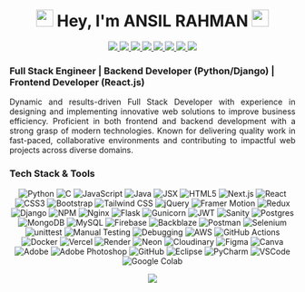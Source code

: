 <h1 align="center">
  <img src="animated/rabbit.gif" height="30" /> Hey, I'm <strong>ANSIL RAHMAN</strong> <img src="animated/hands.gif" height="30" />
</h1>

<p align="center">
  <a href="mailto:ansilrahman777@gmail.com">
    <img src="https://img.shields.io/badge/Gmail-%23FF4500.svg?logo=Gmail&logoColor=white" />
  </a>
  <a href="https://ansilrahman.in">
    <img src="https://img.shields.io/badge/-Portfolio-FE7A16?logo=Google-chrome&logoColor=white" />
  </a>
  <a href="https://wa.me/+918592959403">
    <img src="https://img.shields.io/badge/-WhatsApp-green?logo=WhatsApp&logoColor=white" />
  </a>
  <a href="https://www.linkedin.com/in/ansilrahman777">
    <img src="https://img.shields.io/badge/LinkedIn-%230077B5.svg?logo=linkedin&logoColor=white" />
  </a>
  <a href="https://leetcode.com/u/rahmanansil777/">
    <img src="https://img.shields.io/badge/LeetCode-FE7A16.svg?logo=leetcode&logoColor=white" />
  </a>
  <a href="https://discord.com/channels/@me">
    <img src="https://img.shields.io/badge/Discord-%237289DA.svg?logo=discord&logoColor=white" />
  </a>
  <a href="https://www.instagram.com/anzil.rahman.k/">
    <img src="https://img.shields.io/badge/Instagram-%23E4405F.svg?logo=Instagram&logoColor=white" />
  </a>
  <a href="https://www.facebook.com/ansil.rahman.777/">
    <img src="https://img.shields.io/badge/Facebook-%231877F2.svg?logo=Facebook&logoColor=white" />
  </a>
</p>


###  Full Stack Engineer | Backend Developer (Python/Django) | Frontend Developer (React.js)

<p align="justify">
Dynamic and results-driven Full Stack Developer with experience in designing and implementing innovative web solutions to improve business efficiency. Proficient in both frontend and backend development with a strong grasp of modern technologies. Known for delivering quality work in fast-paced, collaborative environments and contributing to impactful web projects across diverse domains.
</p>



###  Tech Stack & Tools
<p align="center" align="justify">
  <img src="https://img.shields.io/badge/python-%233776AB.svg?style=for-the-badge&logo=python&logoColor=white" alt="Python" />
  <img src="https://img.shields.io/badge/c-%2300599C.svg?style=for-the-badge&logo=c&logoColor=white" alt="C" />
  <img src="https://img.shields.io/badge/javascript-%23323330.svg?style=for-the-badge&logo=javascript&logoColor=%23F7DF1E" alt="JavaScript" />
  <img src="https://img.shields.io/badge/java-%23ED8B00.svg?style=for-the-badge&logo=openjdk&logoColor=white" alt="Java" />
  <img src="https://img.shields.io/badge/JSX-61DAFB?style=for-the-badge&logo=react&logoColor=black" alt="JSX" />
  <img src="https://img.shields.io/badge/html5-%23E34F26.svg?style=for-the-badge&logo=html5&logoColor=white" alt="HTML5" />
  <img src="https://img.shields.io/badge/Next.js-000000?style=for-the-badge&logo=next.js&logoColor=white" alt="Next.js" />
  <img src="https://img.shields.io/badge/react-%2320232a.svg?style=for-the-badge&logo=react&logoColor=%2361DAFB" alt="React" />
  <img src="https://img.shields.io/badge/css3-%231572B6.svg?style=for-the-badge&logo=css3&logoColor=white" alt="CSS3" />
  <img src="https://img.shields.io/badge/bootstrap-%238511FA.svg?style=for-the-badge&logo=bootstrap&logoColor=white" alt="Bootstrap" />
  <img src="https://img.shields.io/badge/tailwindcss-%2338B2AC.svg?style=for-the-badge&logo=tailwind-css&logoColor=white" alt="Tailwind CSS" />
  <img src="https://img.shields.io/badge/jquery-%230769AD.svg?style=for-the-badge&logo=jquery&logoColor=white" alt="jQuery" />
  <img src="https://img.shields.io/badge/Framer%20Motion-EF6C00?style=for-the-badge&logo=framer&logoColor=white" alt="Framer Motion" />
  <img src="https://img.shields.io/badge/Redux-764ABC?style=for-the-badge&logo=redux&logoColor=white" alt="Redux" />
  <img src="https://img.shields.io/badge/Django-%23092E20.svg?style=for-the-badge&logo=django&logoColor=white" alt="Django" />
  <img src="https://img.shields.io/badge/npm-%23CB3837.svg?style=for-the-badge&logo=npm&logoColor=white" alt="NPM" />
  <img src="https://img.shields.io/badge/nginx-009900?style=for-the-badge&logo=nginx&logoColor=white" alt="Nginx" />
  <img src="https://img.shields.io/badge/flask-000000?style=for-the-badge&logo=flask&logoColor=white" alt="Flask" />
  <img src="https://img.shields.io/badge/gunicorn-499848?style=for-the-badge&logo=python&logoColor=white" alt="Gunicorn" />
  <img src="https://img.shields.io/badge/JWT-000000?style=for-the-badge&logo=jsonwebtokens&logoColor=white" alt="JWT" />
  <img src="https://img.shields.io/badge/Sanity-FA5C00?style=for-the-badge&logo=sanity&logoColor=white" alt="Sanity" />
  <img src="https://img.shields.io/badge/postgres-%23316192.svg?style=for-the-badge&logo=postgresql&logoColor=white" alt="Postgres" />
  <img src="https://img.shields.io/badge/mongodb-%234ea94b.svg?style=for-the-badge&logo=mongodb&logoColor=white" alt="MongoDB" />
  <img src="https://img.shields.io/badge/mysql-%2300000f.svg?style=for-the-badge&logo=mysql&logoColor=white" alt="MySQL" />
  <img src="https://img.shields.io/badge/firebase-%23039BE5.svg?style=for-the-badge&logo=firebase" alt="Firebase" />
  <img src="https://img.shields.io/badge/backblaze-F53B00?style=for-the-badge&logo=backblaze&logoColor=white" alt="Backblaze" />
  <img src="https://img.shields.io/badge/postman-FF6C37?style=for-the-badge&logo=postman&logoColor=white" alt="Postman" />
  <img src="https://img.shields.io/badge/selenium-43B02A?style=for-the-badge&logo=selenium&logoColor=white" alt="Selenium" />
  <img src="https://img.shields.io/badge/unittest-3776AB?style=for-the-badge&logo=python&logoColor=white" alt="unittest" />
  <img src="https://img.shields.io/badge/Manual%20Testing-6A5ACD?style=for-the-badge&logo=clipdrop&logoColor=white" alt="Manual Testing" />
  <img src="https://img.shields.io/badge/Debugging-F14E32?style=for-the-badge&logo=bugatti&logoColor=white" alt="Debugging" />
  <img src="https://img.shields.io/badge/AWS-%23FF9900.svg?style=for-the-badge&logo=amazon-aws&logoColor=white" alt="AWS" />
  <img src="https://img.shields.io/badge/github%20actions-121013?style=for-the-badge&logo=github&logoColor=white" alt="GitHub Actions" />
  <img src="https://img.shields.io/badge/docker-2496ED?style=for-the-badge&logo=docker&logoColor=white" alt="Docker" />
  <img src="https://img.shields.io/badge/vercel-000000?style=for-the-badge&logo=vercel&logoColor=white" alt="Vercel" />
  <img src="https://img.shields.io/badge/render-EC4C47?style=for-the-badge&logo=render&logoColor=white" alt="Render" />
  <img src="https://img.shields.io/badge/neon-0AFFEF?style=for-the-badge&logo=neon&logoColor=black" alt="Neon" />
  <img src="https://img.shields.io/badge/cloudinary-3448C5?style=for-the-badge&logo=cloudinary&logoColor=white" alt="Cloudinary" />
  <img src="https://img.shields.io/badge/figma-%23F24E1E.svg?style=for-the-badge&logo=figma&logoColor=white" alt="Figma" />
  <img src="https://img.shields.io/badge/canva-%2300C4CC.svg?style=for-the-badge&logo=canva&logoColor=white" alt="Canva" />
  <img src="https://img.shields.io/badge/adobe-%23FF0000.svg?style=for-the-badge&logo=adobe&logoColor=white" alt="Adobe" />
  <img src="https://img.shields.io/badge/adobe%20photoshop-%2331A8FF.svg?style=for-the-badge&logo=adobe%20photoshop&logoColor=white" alt="Adobe Photoshop" />
  <img src="https://img.shields.io/badge/github-%23121013.svg?style=for-the-badge&logo=github&logoColor=white" alt="GitHub" />
  <img src="https://img.shields.io/badge/eclipse-2C2255.svg?style=for-the-badge&logo=eclipse&logoColor=white" alt="Eclipse" />
  <img src="https://img.shields.io/badge/pycharm-21D789.svg?style=for-the-badge&logo=pycharm&logoColor=white" alt="PyCharm" />
  <img src="https://img.shields.io/badge/vscode-007ACC.svg?style=for-the-badge&logo=visual-studio-code&logoColor=white" alt="VSCode" />
  <img src="https://img.shields.io/badge/google%20colab-F9AB00.svg?style=for-the-badge&logo=google-colab&logoColor=white" alt="Google Colab" />
</p>



<p align="center">
  <img src="https://github-profile-trophy.vercel.app/?username=ansilrahman777&theme=discord" />
</p>
